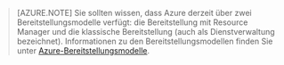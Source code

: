  >[AZURE.NOTE] Sie sollten wissen, dass Azure derzeit über zwei Bereitstellungsmodelle verfügt: die Bereitstellung mit Resource Manager und die klassische Bereitstellung (auch als Dienstverwaltung bezeichnet). Informationen zu den Bereitstellungsmodellen finden Sie unter [Azure-Bereitstellungsmodelle](../articles/azure-classic-rm.md).

<!---HONumber=AcomDC_0302_2016-->